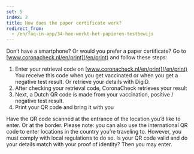 ```yaml
---
set: 5
index: 2
title: How does the paper certificate work?
redirect_from: 
  - /en/faq-in-app/34-hoe-werkt-het-papieren-testbewijs
---
```

Don’t have a smartphone? Or would you prefer a paper certificate? Go to [www.coronacheck.nl/en/print](/en/print) and follow these steps: 

1. Enter your retrieval code on [www.coronacheck.nl/en/print](/en/print) You receive this code when you get vaccinated or when you get a negative test result. Or retrieve your details with DigiD.
2. After checking your retrieval code, CoronaCheck retrieves your result
3. Next, a Dutch QR code is made from your vaccination, positive / negative test result. 
4. Print your QR code and bring it with you

Have the QR code scanned at the entrance of the location you’d like to enter. Or at the border. Please note: you can also use the international QR code to enter locations in the country you’re traveling to. However, you must comply with local regulations to do so. Is your QR code valid and do your details match with your proof of identity? Then you may enter.
